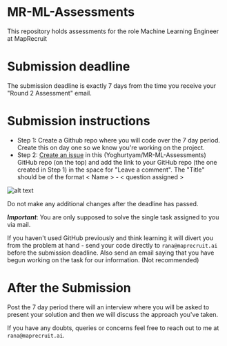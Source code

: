 # MR-ML-Assessments
This repository holds assessments for the role Machine Learning Engineer at MapRecruit

# Submission deadline
 The submission deadline is exactly 7 days from the time you receive your "Round 2 Assessment" email. 

# Submission instructions
- Step 1: Create a Github repo where you will code over the 7 day period. Create this on day one so we know you're working on the project. 
- Step 2: [Create an issue](https://github.com/Yoghurtyam/MR-ML-Assessments/issues) in this (Yoghurtyam/MR-ML-Assessments) GitHub repo (on the top) and add the link to your GitHub repo (the one created in Step 1) in the space for "Leave a comment". The "Title" should be of the format < Name > - < question assigned >

![alt text](https://i.ibb.co/Y020Mc4/Screenshot-2021-07-12-at-11-02-07-PM.png)

Do not make any additional changes after the deadline has passed. 

***Important***: You are only supposed to solve the single task assigned to you via mail. 

If you haven't used GitHub previously and think learning it will divert you from the problem at hand - send your code directly to `rana@maprecruit.ai` before the submission deadline. Also send an email saying that you have begun working on the task for our information. (Not recommended)

# After the Submission
Post the 7 day period there will an interview where you will be asked to present your solution and then we will discuss the approach you've taken. 

If you have any doubts, queries or concerns feel free to reach out to me at `rana@maprecruit.ai`. 

